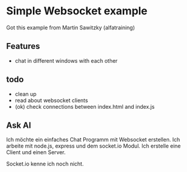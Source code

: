 # Simple Websocket example

Got this example from Martin Sawitzky (alfatraining)


## Features

- chat in different windows with each other

## todo
- clean up
- read about websocket clients
- (ok) check connections between index.html and index.js


## Ask AI
Ich möchte ein einfaches Chat Programm mit Websocket erstellen. 
Ich arbeite mit node.js, express und dem socket.io Modul.
Ich erstelle eine Client und einen Server. 

Socket.io kenne ich noch nicht.

